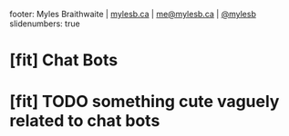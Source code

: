 footer: Myles Braithwaite | [mylesb.ca](http://mylesb.ca/) | [me@mylesb.ca](mailto:me@mylesb.ca) | [@mylesb](https://twitter.com/mylesb)
slidenumbers: true

# [fit] Chat Bots

# [fit] TODO something cute vaguely related to chat bots



